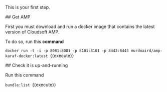 This is your first step.

## Get AMP

First you must download and run a docker image that contains the latest version of Cloudsoft AMP.

To do so, run this **command**

`docker run -t -i -p 8081:8081 -p 8101:8101 -p 8443:8443 murdoaird/amp-karaf-docker:latest `{{execute}}

## Check it is up-and-running

Run this command 

`bundle:list `{{execute}}